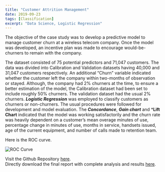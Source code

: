 ```yaml
---
title: "Customer Attrition Management"
date: 2019-09-23
tags: [Classification]
excerpt: "Data Science, Logistic Regression"
---
```


The objective of the case study was to develop a predictive model to manage customer churn at a wireless telecom company. Once the model was developed, an incentive plan was made to encourage would-be-churners to remain with the company.   

The dataset consisted of 75 potential predictors and 71,047 customers. The data was divided into Calibration and Validation datasets having 40,000 and 31,047 customers respectively. An additional “Churn” variable indicated whether the customer left the company within two-months of observation or stayed. Although, the company had 2% churners at the time, to ensure a better estimation of the model, the Calibration dataset had been set to include roughly 50% churners. The validation dataset had the usual 2% churners. 
***Logistic Regression*** was employed to classify customers as churners or non-churners. The usual procedures were followed for development and model evaluation. The ***Concordance***, ***Gain chart*** and ***Lift Chart** indicated that the model was working satisfactorily and the churn rate was heavily dependent on a customer’s mean overage minutes of use, percentage change in minutes of use, months in service, handsets issued, age of the current equipment, and number of calls made to retention team.

Here is the ROC curve.
          
<img src="{{ site.url }}{{ site.baseurl }}/images/Logistic/Auc.jpg" alt="ROC Curve">

Visit the Github Repository [here](https://github.com/SameeraSuhail1/Customer-Attrition-Management).    
Directly download the final report with complete analysis and results [here](https://github.com/SameeraSuhail1/Customer-Attrition-Management/raw/master/final-output.xlsx).


